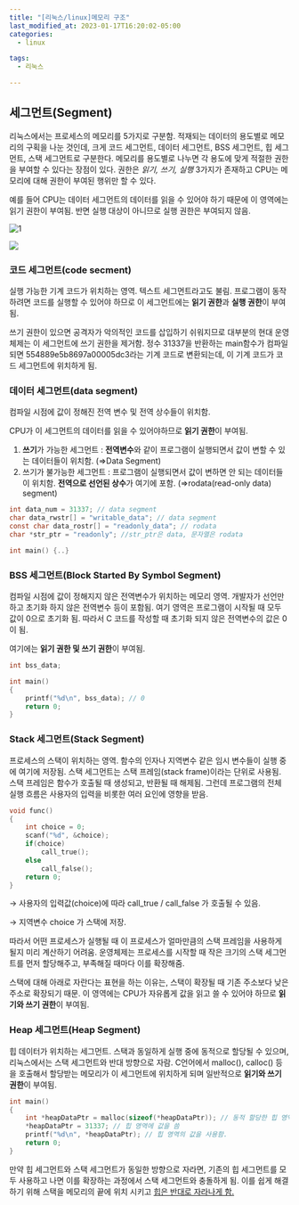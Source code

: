 ```yaml
---
title: "[리눅스/linux]메모리 구조"
last_modified_at: 2023-01-17T16:20:02-05:00
categories:
  - linux

tags:
  - 리눅스

---
```


## 세그먼트(Segment)

리눅스에서는 프로세스의 메모리를 5가지로 구분함. 적재되는 데이터의 용도별로 메모리의 구획을 나눈 것인데, 크게 코드 세그먼트, 데이터 세그먼트, BSS 세그먼트, 힙 세그먼트, 스택 세그먼트로 구분한다. 메모리를 용도별로 나누면 각 용도에 맞게 적절한 권한을 부여할 수 있다는 장점이 있다. 권한은 *읽기, 쓰기, 실행*  3가지가 존재하고 CPU는 메모리에 대해 권한이 부여된 행위만 할 수 있다. 

예를 들어 CPU는 데이터 세그먼트의 데이터를 읽을 수 있어야 하기 때문에 이 영역에는 읽기 권한이 부여됨. 반면 실행 대상이 아니므로 실행 권한은 부여되지 않음. 

![1](https://user-images.githubusercontent.com/63995044/214064817-24f0803b-3476-4aa1-8cbc-32adcb3b6b98.png)<p alighn="center"><img src='https://user-images.githubusercontent.com/63995044/214064817-24f0803b-3476-4aa1-8cbc-32adcb3b6b98.png'></p>

### 코드 세그먼트(code secment)

실행 가능한 기계 코드가 위치하는 영역. 텍스트 세그먼트라고도 불림. 프로그램이 동작하려면 코드를 실행할 수 있어야 하므로 이 세그먼트에는 **읽기 권한**과 **실행 권한**이 부여됨. 

쓰기 권한이 있으면 공격자가 악의적인 코드를 삽입하기 쉬워지므로 대부분의 현대 운영체제는 이 세그먼트에 쓰기 권한을 제거함. 정수 31337을 반환하는 main함수가 컴파일 되면 554889e5b8697a00005dc3라는 기계 코드로 변환되는데, 이 기계 코드가 코드 세그먼트에 위치하게 됨.

### 데이터 세그먼트(data segment)

컴파일 시점에 값이 정해진 전역 변수 및 전역 상수들이 위치함. 

CPU가 이 세그먼트의 데이터를 읽을 수 있어야하므로 **읽기 권한**이 부여됨.

1. **쓰기**가 가능한 세그먼트 : **전역변수**와 같이 프로그램이 실행되면서 값이 변할 수 있는 데이터들이 위치함. (⇒Data Segment)
2. 쓰기가 불가능한 세그먼트 : 프로그램이 실행되면서 값이 변하면 안 되는 데이터들이 위치함. **전역으로 선언된 상수**가 여기에 포함. (⇒rodata(read-only data) segment)

```c
int data_num = 31337; // data segment
char data_rwstr[] = "writable_data"; // data segment
const char data_rostr[] = "readonly_data"; // rodata
char *str_ptr = "readonly"; //str_ptr은 data, 문자열은 rodata

int main() {..}
```

### BSS 세그먼트(Block Started By Symbol Segment)

컴파일 시점에 값이 정해지지 않은 전역변수가 위치하는 메모리 영역. 개발자가 선언만 하고 초기화 하지 않은 전역변수 등이 포함됨. 여기 영역은 프로그램이 시작될 때 모두 값이 0으로 초기화 됨. 따라서 C 코드를 작성할 때 초기화 되지 않은 전역변수의 값은 0이 됨. 

여기에는 **읽기 권한 및 쓰기 권한**이 부여됨. 

```c
int bss_data;

int main()
{
	printf("%d\n", bss_data); // 0
	return 0;
}
```

### Stack 세그먼트(Stack Segment)

프로세스의 스택이 위치하는 영역. 함수의 인자나 지역변수 같은 임시 변수들이 실행 중에 여기에 저장됨. 스택 세그먼트는 스택 프레임(stack frame)이라는 단위로 사용됨. 스택 프레임은 함수가 호출될 때 생성되고, 반환될 때 해제됨. 그런데 프로그램의 전체 실행 흐름은 사용자의 입력을 비롯한 여러 요인에 영향을 받음. 

```c
void func()
{
	int choice = 0;
	scanf("%d", &choice);
	if(choice)
		call_true();
	else
		call_false();
	return 0;
}
```

→ 사용자의 입력값(choice)에 따라 call_true / call_false 가 호출될 수 있음. 

→ 지역변수 choice 가 스택에 저장.

따라서 어떤 프로세스가 실행될 때 이 프로세스가 얼마만큼의 스택 프레임을 사용하게 될지 미리 계산하기 어려움. 운영체제는 프로세스를 시작할 때 작은 크기의 스택 세그먼트를 먼저 할당해주고, 부족해질 때마다 이를 확장해줌. 

스택에 대해 아래로 자란다는 표현을 하는 이유는, 스택이 확장될 때 기존 주소보다 낮은 주소로 확장되기 때문. 이 영역에는 CPU가 자유롭게 값을 읽고 쓸 수 있어야 하므로 **읽기와 쓰기 권한**이 부여됨.

### Heap 세그먼트(Heap Segment)

힙 데이터가 위치하는 세그먼트. 스택과 동일하게 실행 중에 동적으로 할당될 수 있으며, 리눅스에서는 스택 세그먼트와 반대 방향으로 자람. C언어에서 malloc(), calloc() 등을 호출해서 할당받는 메모리가 이 세그먼트에 위치하게 되며 일반적으로 **읽기와 쓰기 권한**이 부여됨. 

```c
int main()
{
	int *heapDataPtr = malloc(sizeof(*heapDataPtr)); // 동적 할당한 힙 영역
	*heapDataPtr = 31337; // 힙 영역에 값을 씀
	printf("%d\n", *heapDataPtr); // 힙 영역의 값을 사용함.
	return 0;
}
```

만약 힙 세그먼트와 스택 세그먼트가 동일한 방향으로 자라면, 기존의 힙 세그먼트를 모두 사용하고 나면 이를 확장하는 과정에서 스택 세그먼트와 충돌하게 됨. 이를 쉽게 해결하기 위해 스택을 메모리의 끝에 위치 시키고 [힙은 반대로 자라나게 함.](https://bigpel66.oopy.io/library/c/chewing-c/5)